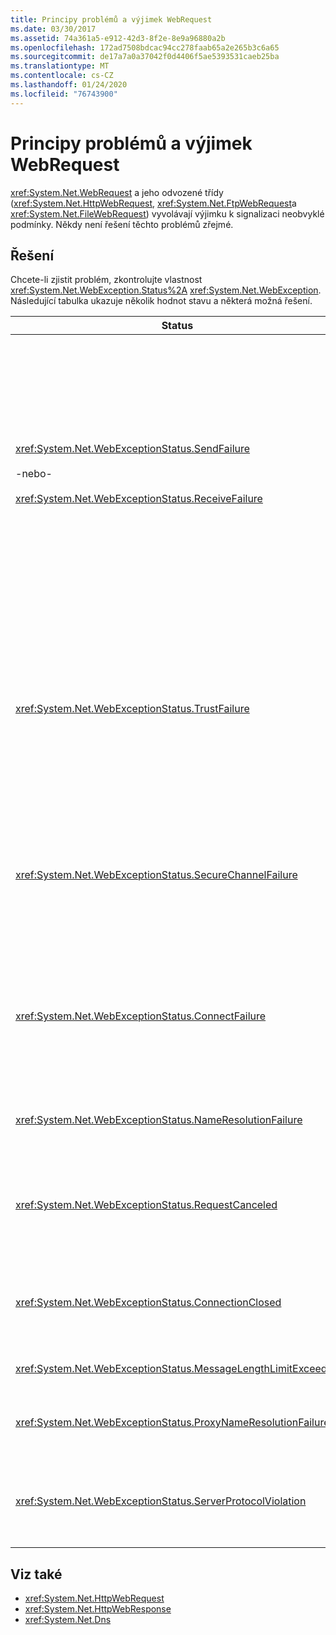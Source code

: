 ```yaml
---
title: Principy problémů a výjimek WebRequest
ms.date: 03/30/2017
ms.assetid: 74a361a5-e912-42d3-8f2e-8e9a96880a2b
ms.openlocfilehash: 172ad7508bdcac94cc278faab65a2e265b3c6a65
ms.sourcegitcommit: de17a7a0a37042f0d4406f5ae5393531caeb25ba
ms.translationtype: MT
ms.contentlocale: cs-CZ
ms.lasthandoff: 01/24/2020
ms.locfileid: "76743900"
---
```

# <a name="understanding-webrequest-problems-and-exceptions"></a>Principy problémů a výjimek WebRequest
<xref:System.Net.WebRequest> a jeho odvozené třídy (<xref:System.Net.HttpWebRequest>, <xref:System.Net.FtpWebRequest>a <xref:System.Net.FileWebRequest>) vyvolávají výjimku k signalizaci neobvyklé podmínky. Někdy není řešení těchto problémů zřejmé.  
  
## <a name="solutions"></a>Řešení  
 Chcete-li zjistit problém, zkontrolujte vlastnost <xref:System.Net.WebException.Status%2A> <xref:System.Net.WebException>. Následující tabulka ukazuje několik hodnot stavu a některá možná řešení.  
  
|Status|Podrobnosti|Řešení|  
|------------|-------------|--------------|  
|<xref:System.Net.WebExceptionStatus.SendFailure><br /><br /> -nebo-<br /><br /> <xref:System.Net.WebExceptionStatus.ReceiveFailure>|Došlo k potížím s podkladovým soketem. Mohlo dojít k resetování připojení.|Znovu se připojte a odešlete požadavek znovu.<br /><br /> Ujistěte se, že je nainstalovaná nejnovější aktualizace Service Pack.<br /><br /> Zvyšte hodnotu vlastnosti <xref:System.Net.ServicePointManager.MaxServicePointIdleTime%2A?displayProperty=nameWithType>.<br /><br /> Nastavte <xref:System.Net.HttpWebRequest.KeepAlive%2A?displayProperty=nameWithType> na `false`.<br /><br /> Zvyšte počet povolených připojení s vlastností <xref:System.Net.ServicePointManager.DefaultConnectionLimit%2A>.<br /><br /> Ověřte konfiguraci proxy serveru.<br /><br /> Pokud používáte protokol SSL, ujistěte se, že proces serveru má oprávnění pro přístup k úložišti certifikátů.<br /><br /> Pokud posíláte velké množství dat, nastavte <xref:System.Net.HttpWebRequest.AllowWriteStreamBuffering%2A> na `false`.|  
|<xref:System.Net.WebExceptionStatus.TrustFailure>|Certifikát serveru nelze ověřit.|Pokuste se identifikátor URI otevřít pomocí aplikace Internet Explorer. Vyřešte všechny výstrahy zabezpečení zobrazené v IE. Pokud výstrahu zabezpečení nemůžete vyřešit, můžete vytvořit třídu zásad certifikátu implementující <xref:System.Net.ICertificatePolicy>, která vrací `true`a předávat ji do <xref:System.Net.ServicePointManager.CertificatePolicy%2A>.<br /><br /> Přečtěte si <https://support.microsoft.com/?id=823177>.<br /><br /> Ujistěte se, že certifikát certifikační autority, která podepsala certifikát serveru, je přidána do seznamu důvěryhodných certifikačních autorit v aplikaci Internet Explorer.<br /><br /> Ujistěte se, že název hostitele v adrese URL odpovídá běžnému názvu certifikátu serveru.|  
|<xref:System.Net.WebExceptionStatus.SecureChannelFailure>|V transakci SSL došlo k chybě, nebo došlo k potížím s certifikátem.|.NET Framework verze 1,1 podporuje pouze protokol SSL verze 3,0. Pokud server používá pouze protokol TLS verze 1,0 nebo SSL verze 2,0, je vyvolána výjimka. Upgradujte na verzi .NET Framework 2,0 a nastavte <xref:System.Net.ServicePointManager.SecurityProtocol%2A> tak, aby odpovídala serveru.<br /><br /> Certifikát klienta byl podepsán certifikační autoritou (CA), kterou server nedůvěřuje. Nainstalujte certifikát certifikační autority na server. Viz třída <https://support.microsoft.com/?id=332077>.<br /><br /> Ujistěte se, že máte nainstalovanou nejnovější aktualizaci Service Pack.|  
|<xref:System.Net.WebExceptionStatus.ConnectFailure>|Spojení bylo přerušeno.|Připojení je blokováno bránou firewall nebo proxy serverem. Upravte bránu firewall nebo proxy server, aby bylo připojení povoleno.<br /><br /> Explicitně určete <xref:System.Net.WebProxy> v klientské aplikaci voláním konstruktoru <xref:System.Net.WebProxy> (`WebServiceProxyClass.Proxy = new WebProxy("http://server:80", true)`).<br /><br /> Spusťte Filemon nebo Regmon, abyste zajistili, že má identita pracovního procesu potřebná oprávnění pro přístup k WSPWSP. dll, HKLM\System\CurrentControlSet\Services\DnsCache nebo HKLM\System\CurrentControlSet\Services\WinSock2.|  
|<xref:System.Net.WebExceptionStatus.NameResolutionFailure>|Služba názvů domén nemohla přeložit název hostitele.|Nakonfigurujte proxy server správně. Viz třída <https://support.microsoft.com/?id=318140>.<br /><br /> Zajistěte, aby se připojení neblokovalo nainstalovaným antivirovým softwarem nebo bránou firewall.|  
|<xref:System.Net.WebExceptionStatus.RequestCanceled>|byla volána <xref:System.Net.WebRequest.Abort%2A> nebo došlo k chybě.|Tento problém může být způsobený velkým zatížením klienta nebo serveru. Snižte zatížení.<br /><br /> Zvyšte nastavení <xref:System.Net.ServicePointManager.DefaultConnectionLimit%2A>.<br /><br /> Upravte nastavení výkonu webové služby v tématu <https://support.microsoft.com/?id=821268>.|  
|<xref:System.Net.WebExceptionStatus.ConnectionClosed>|Aplikace se pokusila o zápis do soketu, který již byl uzavřen.|Klient nebo server je přetížený. Snižte zatížení.<br /><br /> Zvyšte nastavení <xref:System.Net.ServicePointManager.DefaultConnectionLimit%2A>.<br /><br /> Upravte nastavení výkonu webové služby v tématu <https://support.microsoft.com/?id=821268>.|  
|<xref:System.Net.WebExceptionStatus.MessageLengthLimitExceeded>|Omezení nastavené na délku zprávy (<xref:System.Net.HttpWebRequest.MaximumResponseHeadersLength%2A>) bylo překročeno.|Zvyšte hodnotu vlastnosti <xref:System.Net.HttpWebRequest.MaximumResponseHeadersLength%2A>.|  
|<xref:System.Net.WebExceptionStatus.ProxyNameResolutionFailure>|Služba názvů domén nemohla přeložit název hostitele proxy serveru.|Nakonfigurujte proxy server správně. Viz třída <https://support.microsoft.com/?id=318140>.<br /><br /> Vynutit <xref:System.Net.HttpWebRequest> použití bez proxy nastavením vlastnosti <xref:System.Net.HttpWebRequest.Proxy%2A> na `null`.|  
|<xref:System.Net.WebExceptionStatus.ServerProtocolViolation>|Odpověď ze serveru není platnou odpovědí HTTP. K tomuto problému dochází, když .NET Framework zjistí, že odpověď serveru nedodržuje požadavky HTTP 1,1 RFC. K tomuto problému může dojít, když odpověď obsahuje nesprávná záhlaví nebo nesprávné oddělovače hlaviček. RFC 2616 definuje HTTP 1,1 a platný formát pro odpověď ze serveru. Další informace najdete v [dokumentu RFC 2616-Hypertext Transfer Protocol--HTTP/1.1](https://tools.ietf.org/html/rfc2616) na webu [Internet Engineering Task Force (IETF)](https://www.ietf.org/) .|Získejte síťové trasování transakce a prověřte hlavičky v odpovědi.<br /><br /> Pokud vaše aplikace vyžaduje odpověď serveru bez analýzy (může se jednat o problém se zabezpečením), nastavte `useUnsafeHeaderParsing` `true` v konfiguračním souboru. Viz [\<httpWebRequest > element (nastavení sítě)](../configure-apps/file-schema/network/httpwebrequest-element-network-settings.md).|  
  
## <a name="see-also"></a>Viz také

- <xref:System.Net.HttpWebRequest>
- <xref:System.Net.HttpWebResponse>
- <xref:System.Net.Dns>
